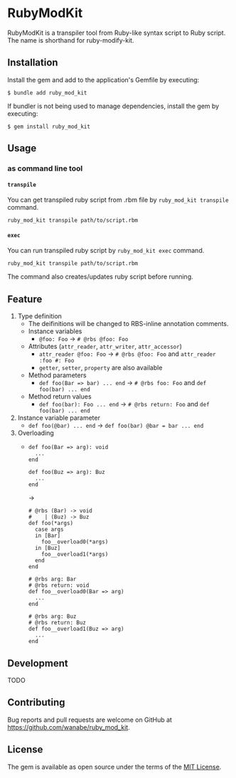 # RubyModKit

RubyModKit is a transpiler tool from Ruby-like syntax script to Ruby script.
The name is shorthand for ruby-modify-kit.

## Installation

Install the gem and add to the application's Gemfile by executing:

    $ bundle add ruby_mod_kit

If bundler is not being used to manage dependencies, install the gem by executing:

    $ gem install ruby_mod_kit

## Usage

### as command line tool

#### `transpile`

You can get transpiled ruby script from .rbm file by `ruby_mod_kit transpile` command.

```
ruby_mod_kit transpile path/to/script.rbm
```

#### `exec`

You can run transpiled ruby script by `ruby_mod_kit exec` command.

```
ruby_mod_kit transpile path/to/script.rbm
```

The command also creates/updates ruby script before running.

## Feature

1. Type definition
    - The deifinitions will be changed to RBS-inline annotation comments.
    - Instance variables
        - `@foo: Foo` -> `# @rbs @foo: Foo`
    - Attributes (`attr_reader`, `attr_writer`, `attr_accessor`)
        - `attr_reader @foo: Foo` -> `# @rbs @foo: Foo` and `attr_reader :foo #: Foo`
        - `getter`, `setter`, `property` are also available
    - Method parameters
        - `def foo(Bar => bar) ... end` -> `# @rbs foo: Foo` and `def foo(bar) ... end`
    - Method return values
        - `def foo(bar): Foo ... end` -> `# @rbs return: Foo` and `def foo(bar) ... end`
2. Instance variable parameter
    - `def foo(@bar) ... end` -> `def foo(bar) @bar = bar ... end`
3. Overloading
    - ```
      def foo(Bar => arg): void
        ...
      end

      def foo(Buz => arg): Buz
        ...
      end
      ```
      ->
      ```
      # @rbs (Bar) -> void
      #    | (Buz) -> Buz
      def foo(*args)
        case args
        in [Bar]
          foo__overload0(*args)
        in [Buz]
          foo__overload1(*args)
        end
      end

      # @rbs arg: Bar
      # @rbs return: void
      def foo__overload0(Bar => arg)
        ...
      end

      # @rbs arg: Buz
      # @rbs return: Buz
      def foo__overload1(Buz => arg)
        ...
      end
      ```

## Development

TODO

## Contributing

Bug reports and pull requests are welcome on GitHub at https://github.com/wanabe/ruby_mod_kit.

## License

The gem is available as open source under the terms of the [MIT License](https://opensource.org/licenses/MIT).
